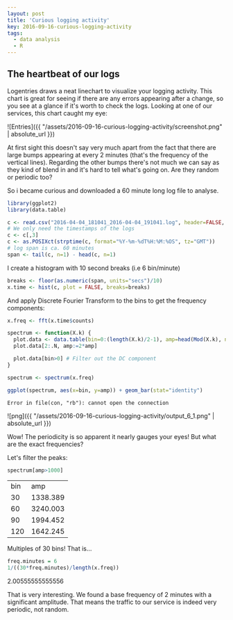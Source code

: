 ```yaml
---
layout: post
title: 'Curious logging activity'
key: 2016-09-16-curious-logging-activity
tags:
  - data analysis
  - R
---
```

## The heartbeat of our logs


Logentries draws a neat linechart to visualize your logging activity. This chart is great for seeing if there are any errors appearing after a change, so you see at a glance if it's worth to check the logs. Looking at one of our services, this chart caught my eye:

![Entries]({{ "/assets/2016-09-16-curious-logging-activity/screenshot.png" | absolute_url }})

At first sight this doesn't say very much apart from the fact that there are large bumps appearing at every 2 minutes (that's the frequency of the vertical lines). Regarding the other bumps there's not much we can say as they kind of blend in and it's hard to tell what's going on. Are they random or periodic too?

So i became curious and downloaded a 60 minute long log file to analyse.


```R
library(ggplot2)
library(data.table)

c <- read.csv("2016-04-04_181041_2016-04-04_191041.log", header=FALSE, sep = " ")
# We only need the timestamps of the logs
c <- c[,3]
c <- as.POSIXct(strptime(c, format="%Y-%m-%dT%H:%M:%OS", tz="GMT"))
# log span is ca. 60 minutes
span <- tail(c, n=1) - head(c, n=1)
```

I create a histogram with 10 second breaks (i.e 6 bin/minute)


```R
breaks <- floor(as.numeric(span, units="secs")/10)
x.time <- hist(c, plot = FALSE, breaks=breaks)
```

And apply Discrete Fourier Transform to the bins to get the frequency components:


```R
x.freq <- fft(x.time$counts)

spectrum <- function(X.k) {
  plot.data <- data.table(bin=0:(length(X.k)/2-1), amp=head(Mod(X.k), n=length(X.k)/2))
  plot.data[2:.N, amp:=2*amp]

  plot.data[bin>0] # Filter out the DC component
}

spectrum <- spectrum(x.freq)

ggplot(spectrum, aes(x=bin, y=amp)) + geom_bar(stat="identity")
```


    Error in file(con, "rb"): cannot open the connection




![png]({{ "/assets/2016-09-16-curious-logging-activity/output_6_1.png" | absolute_url }})


Wow! The periodicity is so apparent it nearly gauges your eyes! But what are the exact frequencies?

Let's filter the peaks:


```R
spectrum[amp>1000]
```




<table>
<tbody>
  <tr><td>bin</td><td>amp</td></tr>
	<tr><td>30</td><td>1338.389</td></tr>
	<tr><td>60</td><td>3240.003</td></tr>
	<tr><td>90</td><td>1994.452</td></tr>
	<tr><td>120</td><td>1642.245</td></tr>
</tbody>
</table>




Multiples of 30 bins! That is...


```R
freq.minutes = 6
1/((30*freq.minutes)/length(x.freq))
```




2.00555555555556



That is very interesting. We found a base frequency of 2 minutes with a significant amplitude. That means the traffic to our service is indeed very periodic, not random.
